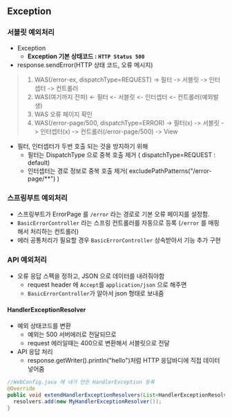 ## Exception

### 서블릿 예외처리
- Exception
  - **Exception 기본 상태코드 : `HTTP Status 500`**
- response.sendError(HTTP 상태 코드, 오류 메시지)
> 1. WAS(/error-ex, dispatchType=REQUEST) -> 필터 -> 서블릿 -> 인터셉터 -> 컨트롤러  
> 2. WAS(여기까지 전파) <- 필터 <- 서블릿 <- 인터셉터 <- 컨트롤러(예외발생)  
> 3. WAS 오류 페이지 확인  
> 4. WAS(/error-page/500, dispatchType=ERROR) -> 필터(x) -> 서블릿 -> 인터셉터(x) -> 컨트롤러(/error-page/500) -> View
- 필터, 인터셉터가 두번 호출 되는 것을 방지하기 위해
  - 필터는 DispatchType 으로 중복 호출 제거 ( dispatchType=REQUEST : default)
  - 인터셉터는 경로 정보로 중복 호출 제거( excludePathPatterns("/error-page/**") )

### 스프링부트 예외처리
- 스프링부트가 ErrorPage 를 `/error` 라는 경로로 기본 오류 페이지를 설정함.
- `BasicErrorController` 라는 스프링 컨트롤러를 자동으로 등록 (`/error` 를 매핑해서 처리하는 컨트롤러)
- 에러 공통처리가 필요할 경우 `BasicErrorController` 상속받아서 기능 추가 구현

### API 예외처리
- 오류 응답 스펙을 정하고, JSON 으로 데이터를 내려줘야함
  - request header 에 `Accept`를 `application/json` 으로 해주면
  - `BasicErrorController`가 알아서 json 형태로 보내줌

#### HandlerExceptionResolver
- 예외 상태코드를 변환 
  - 예외는 500 서버에러로 전달되므로
  - request 에러일때는 400으로 변환해서 서블릿으로 전달
- API 응답 처리
  - response.getWriter().println("hello")처럼 HTTP 응답바디에 직접 데이터 넣어줌
```java
//WebConfig.java 에 내가 만든 HandlerException 등록
@Override
public void extendHandlerExceptionResolvers(List<HandlerExceptionResolver> resolvers) {
  resolvers.add(new MyHandlerExceptionResolver());
}
```